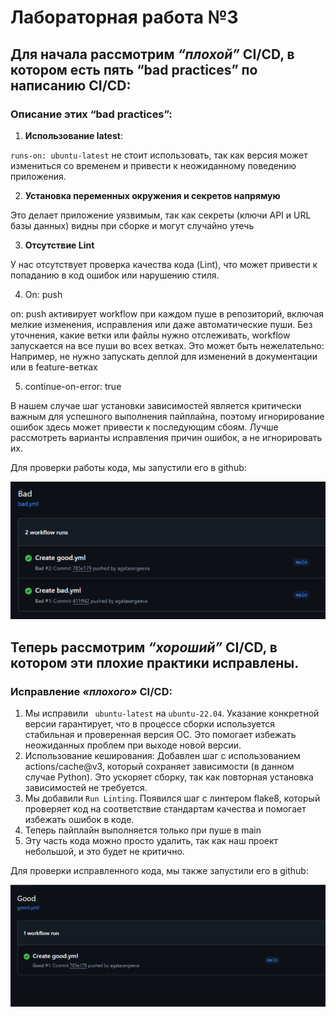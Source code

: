 # Лабораторная работа №3

## Для начала рассмотрим *“плохой”* CI/CD, в котором есть пять “bad practices” по написанию CI/CD:

### Описание этих “bad practices”:
1.	**Использование latest**:
   
`runs-on: ubuntu-latest` не стоит использовать, так как версия может измениться со временем и привести к неожиданному поведению приложения.

2.	**Установка переменных окружения и секретов напрямую**
   
Это делает приложение уязвимым, так как секреты (ключи API и URL базы данных) видны при сборке и могут случайно утечь

3.	**Отсутствие Lint**
   
У нас отсутствует проверка качества кода (Lint), что может привести к попаданию в код ошибок или нарушению стиля.

4. On: push
   
on: push активирует workflow при каждом пуше в репозиторий, включая мелкие изменения, исправления или даже автоматические пуши.
Без уточнения, какие ветки или файлы нужно отслеживать, workflow запускается на все пуши во всех ветках. Это может быть нежелательно:
Например, не нужно запускать деплой для изменений в документации или в feature-ветках

5. continue-on-error: true
 
В нашем случае шаг установки зависимостей является критически важным для успешного выполнения пайплайна, поэтому игнорирование ошибок здесь может привести к последующим сбоям. Лучше рассмотреть варианты исправления причин ошибок, а не игнорировать их.

Для проверки работы кода, мы запустили его в github:

![bad](https://github.com/agatasergeeva/DevOps-Cloud-Labs/blob/main/DevOps_3/screen/Bad.png)

## Теперь рассмотрим *“хороший”* CI/CD, в котором эти плохие практики исправлены.

### Исправление *«плохого»* CI/CD:
1.	Мы исправили ` ubuntu-latest` на `ubuntu-22.04`. Указание конкретной версии гарантирует, что в процессе сборки используется стабильная и проверенная версия ОС. Это помогает избежать неожиданных проблем при выходе новой версии.
2.	Использование кеширования: Добавлен шаг с использованием actions/cache@v3, который сохраняет зависимости (в данном случае Python). Это ускоряет сборку, так как повторная установка зависимостей не требуется.
3.	Мы добавили `Run Linting`. Появился шаг с линтером flake8, который проверяет код на соответствие стандартам качества и помогает избежать ошибок в коде.
4.	Теперь пайплайн выполняется только при пуше в main
5.	Эту часть кода можно просто удалить, так как наш проект небольшой, и это будет не критично.

Для проверки исправленного кода, мы также запустили его в github:

![good](https://github.com/agatasergeeva/DevOps-Cloud-Labs/blob/main/DevOps_3/screen/Good.png)

